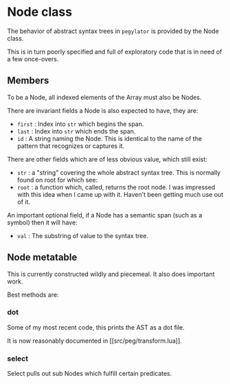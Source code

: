# Node class


  The behavior of abstract syntax trees in `pegylator` is provided by the Node
class.


This is in turn poorly specified and full of exploratory code that is in need
of a few once-overs.


## Members


  To be a Node, all indexed elements of the Array must also be Nodes. 


There are invariant fields a Node is also expected to have, they are:
 
  - `first` :  Index into `str` which begins the span.
  - `last`  :  Index into `str` which ends the span.
  - `id`    :  A string naming the Node. 
               This is identical to the name of the pattern that recognizes
               or captures it.



There are other fields which are of less obvious value, which still exist:


  - `str`  : a "string" covering the whole abstract syntax tree.
             This is normally found on root for which see:
  - `root` : a function which, called, returns the root node.
             I was impressed with this idea when I came up with it.
             Haven't been getting much use out of it.


An important optional field, if a Node has a semantic span (such as a symbol)
then it will have:


  - `val` :  The substring of value to the syntax tree.


## Node metatable


  This is currently constructed wildly and piecemeal.  It also does important
work. 


Best methods are:


### dot

  Some of my most recent code, this prints the AST as a dot file. 


It is now reasonably documented in [[src/peg/transform.lua]].


### select

  Select pulls out sub Nodes which fulfill certain predicates.



